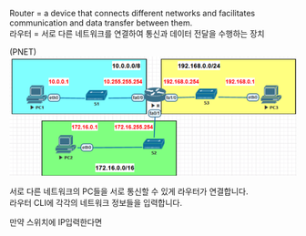 Router = a device that connects different networks and facilitates communication and data transfer between them.<br>
라우터 = 서로 다른 네트워크를 연결하여 통신과 데이터 전달을 수행하는 장치

(PNET)<br>
![image break](../../Pictur/step3/vn.step3.png) <br>

서로 다른 네트워크의 PC들을 서로 통신할 수 있게 라우터가 연결합니다.<br>
라우터 CLI에 각각의 네트워크 정보들을 입력합니다.

만약 스위치에 IP입력한다면 
